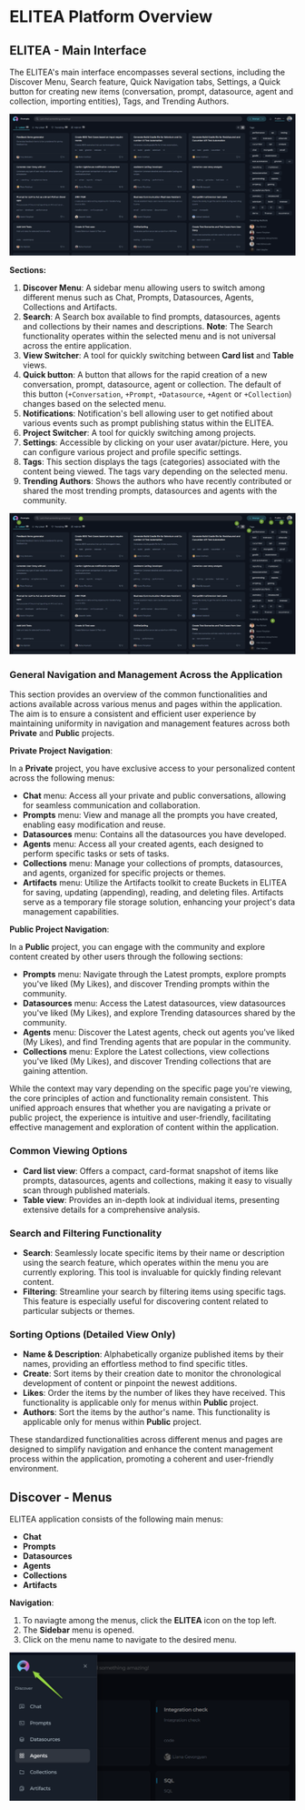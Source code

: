 # ELITEA Platform Overview

## ELITEA - Main Interface

The ELITEA's main interface encompasses several sections, including the Discover Menu, Search feature, Quick Navigation tabs, Settings, a Quick button for creating new items (conversation, prompt, datasource, agent and collection, importing entities), Tags, and Trending Authors.

![Intro-Main_Interface](<../../img/platform/menus/overview/Intro-Main_Interface.png>)

**Sections:**

1. **Discover Menu**: A sidebar menu allowing users to switch among different menus such as Chat, Prompts, Datasources, Agents, Collections and Artifacts.
2. **Search**: A Search box available to find prompts, datasources, agents and collections by their names and descriptions. **Note**: The Search functionality operates within the selected menu and is not universal across the entire application.
3. **View Switcher**: A tool for quickly switching between **Card list** and **Table** views.
4. **Quick button**: A button that allows for the rapid creation of a new conversation, prompt, datasource, agent or collection. The default of this button (`+Conversation`, `+Prompt`, `+Datasource`, `+Agent` or `+Collection`) changes based on the selected menu.
5. **Notifications**: Notification's bell allowing user to get notified about various events such as prompt publishing status within the ELITEA.
6. **Project Switcher**: A tool for quickly switching among projects.
7. **Settings**: Accessible by clicking on your user avatar/picture. Here, you can configure various project and profile specific settings.
8. **Tags**: This section displays the tags (categories) associated with the content being viewed. The tags vary depending on the selected menu.
9. **Trending Authors**: Shows the authors who have recently contributed or shared the most trending prompts, datasources and agents with the community.

![Intro-Main_Interface](<../../img/platform/menus/overview/Intro-Main_Interface_Numbered.png>)


### General Navigation and Management Across the Application

This section provides an overview of the common functionalities and actions available across various menus and pages within the application. The aim is to ensure a consistent and efficient user experience by maintaining uniformity in navigation and management features across both **Private** and **Public** projects.

**Private Project Navigation**:

In a **Private** project, you have exclusive access to your personalized content across the following menus:

* **Chat** menu: Access all your private and public conversations, allowing for seamless communication and collaboration.
* **Prompts** menu: View and manage all the prompts you have created, enabling easy modification and reuse.
* **Datasources** menu: Contains all the datasources you have developed.
* **Agents** menu: Access all your created agents, each designed to perform specific tasks or sets of tasks.
* **Collections** menu: Manage your collections of prompts, datasources, and agents, organized for specific projects or themes.
* **Artifacts** menu: Utilize the Artifacts toolkit to create Buckets in ELITEA for saving, updating (appending), reading, and deleting files. Artifacts serve as a temporary file storage solution, enhancing your project's data management capabilities.

**Public Project Navigation**:

In a **Public** project, you can engage with the community and explore content created by other users through the following sections:

* **Prompts** menu: Navigate through the Latest prompts, explore prompts you've liked (My Likes), and discover Trending prompts within the community.
* **Datasources** menu: Access the Latest datasources, view datasources you've liked (My Likes), and explore Trending datasources shared by the community.
* **Agents** menu: Discover the Latest agents, check out agents you've liked (My Likes), and find Trending agents that are popular in the community.
* **Collections** menu: Explore the Latest collections, view collections you've liked (My Likes), and discover Trending collections that are gaining attention.

While the context may vary depending on the specific page you're viewing, the core principles of action and functionality remain consistent. This unified approach ensures that whether you are navigating a private or public project, the experience is intuitive and user-friendly, facilitating effective management and exploration of content within the application.

### Common Viewing Options

* **Card list view**: Offers a compact, card-format snapshot of items like prompts, datasources, agents and collections, making it easy to visually scan through published materials.
* **Table view**: Provides an in-depth look at individual items, presenting extensive details for a comprehensive analysis.

### Search and Filtering Functionality

* **Search**: Seamlessly locate specific items by their name or description using the search feature, which operates within the menu you are currently exploring. This tool is invaluable for quickly finding relevant content.
* **Filtering**: Streamline your search by filtering items using specific tags. This feature is especially useful for discovering content related to particular subjects or themes.

### Sorting Options (Detailed View Only)

* **Name & Description**: Alphabetically organize published items by their names, providing an effortless method to find specific titles.
* **Create**: Sort items by their creation date to monitor the chronological development of content or pinpoint the newest additions.
* **Likes**: Order the items by the number of likes they have received. This functionality is applicable only for menus within **Public** project.
* **Authors**: Sort the items by the author's name. This functionality is applicable only for menus within **Public** project.

These standardized functionalities across different menus and pages are designed to simplify navigation and enhance the content management process within the application, promoting a coherent and user-friendly environment.


## Discover - Menus

ELITEA application consists of the following main menus:

* **Chat** 
* **Prompts**
* **Datasources**
* **Agents**
* **Collections**
* **Artifacts**

**Navigation**:

1. To naviagte among the menus, click the **ELITEA** icon on the top left.
2. The **Sidebar** menu is opened.
3. Click on the menu name to navigate to the desired menu.

![Intro-Discover_Menu](<../../img/platform/menus/overview/Intro-Discover_Menu.png>)